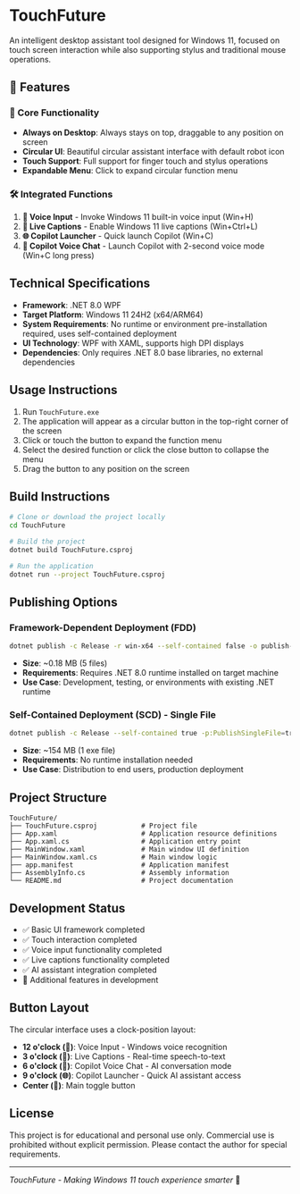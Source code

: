 # TouchFuture

An intelligent desktop assistant tool designed for Windows 11, focused on touch screen interaction while also supporting stylus and traditional mouse operations.

## 🚀 Features

### 🎯 Core Functionality
- **Always on Desktop**: Always stays on top, draggable to any position on screen
- **Circular UI**: Beautiful circular assistant interface with default robot icon
- **Touch Support**: Full support for finger touch and stylus operations
- **Expandable Menu**: Click to expand circular function menu

### 🛠️ Integrated Functions
1. **🎤 Voice Input** - Invoke Windows 11 built-in voice input (Win+H)
2. **📝 Live Captions** - Enable Windows 11 live captions (Win+Ctrl+L)
3. **🌐 Copilot Launcher** - Quick launch Copilot (Win+C)
4. **💬 Copilot Voice Chat** - Launch Copilot with 2-second voice mode (Win+C long press)

## Technical Specifications

- **Framework**: .NET 8.0 WPF
- **Target Platform**: Windows 11 24H2 (x64/ARM64)
- **System Requirements**: No runtime or environment pre-installation required, uses self-contained deployment
- **UI Technology**: WPF with XAML, supports high DPI displays
- **Dependencies**: Only requires .NET 8.0 base libraries, no external dependencies

## Usage Instructions

1. Run `TouchFuture.exe`
2. The application will appear as a circular button in the top-right corner of the screen
3. Click or touch the button to expand the function menu
4. Select the desired function or click the close button to collapse the menu
5. Drag the button to any position on the screen

## Build Instructions

```bash
# Clone or download the project locally
cd TouchFuture

# Build the project
dotnet build TouchFuture.csproj

# Run the application
dotnet run --project TouchFuture.csproj
```

## Publishing Options

### Framework-Dependent Deployment (FDD)
```bash
dotnet publish -c Release -r win-x64 --self-contained false -o publish-fdd
```
- **Size**: ~0.18 MB (5 files)
- **Requirements**: Requires .NET 8.0 runtime installed on target machine
- **Use Case**: Development, testing, or environments with existing .NET runtime

### Self-Contained Deployment (SCD) - Single File
```bash
dotnet publish -c Release --self-contained true -p:PublishSingleFile=true -p:IncludeNativeLibrariesForSelfExtract=true -o publish-extract-single
```
- **Size**: ~154 MB (1 exe file)
- **Requirements**: No runtime installation needed
- **Use Case**: Distribution to end users, production deployment

## Project Structure

```
TouchFuture/
├── TouchFuture.csproj           # Project file
├── App.xaml                     # Application resource definitions
├── App.xaml.cs                  # Application entry point
├── MainWindow.xaml              # Main window UI definition
├── MainWindow.xaml.cs           # Main window logic
├── app.manifest                 # Application manifest
├── AssemblyInfo.cs              # Assembly information
└── README.md                    # Project documentation
```

## Development Status

- ✅ Basic UI framework completed
- ✅ Touch interaction completed
- ✅ Voice input functionality completed
- ✅ Live captions functionality completed
- ✅ AI assistant integration completed
- 🔄 Additional features in development

## Button Layout

The circular interface uses a clock-position layout:
- **12 o'clock (🎤)**: Voice Input - Windows voice recognition
- **3 o'clock (📝)**: Live Captions - Real-time speech-to-text
- **6 o'clock (💬)**: Copilot Voice Chat - AI conversation mode
- **9 o'clock (🌐)**: Copilot Launcher - Quick AI assistant access
- **Center (🤖)**: Main toggle button

## License

This project is for educational and personal use only. Commercial use is prohibited without explicit permission. Please contact the author for special requirements.

---

*TouchFuture - Making Windows 11 touch experience smarter* 🚀